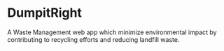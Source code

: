 # DumpitRight

A Waste Management web app which minimize environmental impact by contributing to recycling efforts and reducing landfill waste.

